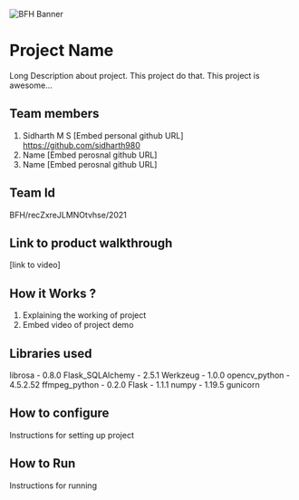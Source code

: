 ![BFH Banner](https://trello-attachments.s3.amazonaws.com/542e9c6316504d5797afbfb9/542e9c6316504d5797afbfc1/39dee8d993841943b5723510ce663233/Frame_19.png)
# Project Name
Long Description about project. This project do that. This project is awesome...
## Team members
1. Sidharth M S [Embed personal github URL] https://github.com/sidharth980
2. Name [Embed perosnal github URL]
3. Name [Embed perosnal github URL]
## Team Id
BFH/recZxreJLMNOtvhse/2021
## Link to product walkthrough
[link to video]
## How it Works ?
1. Explaining the working of project
2. Embed video of project demo
## Libraries used
librosa - 0.8.0
Flask_SQLAlchemy - 2.5.1
Werkzeug - 1.0.0
opencv_python - 4.5.2.52
ffmpeg_python - 0.2.0
Flask - 1.1.1
numpy - 1.19.5
gunicorn
## How to configure
Instructions for setting up project
## How to Run
Instructions for running
